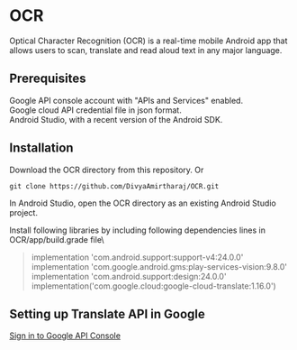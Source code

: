 # OCR

Optical Character Recognition (OCR) is a real-time mobile Android app that allows users to scan, translate and read aloud text in any major language.

## Prerequisites

Google API console account with "APIs and Services" enabled.\
Google cloud API credential file in json format.\
Android Studio, with a recent version of the Android SDK.

## Installation

Download the OCR directory from this repository. Or 
```
git clone https://github.com/DivyaAmirtharaj/OCR.git
```

In Android Studio, open the OCR directory as an existing Android Studio project.

Install following libraries by including following dependencies lines in OCR/app/build.grade file\
   >implementation 'com.android.support:support-v4:24.0.0'\
   implementation 'com.google.android.gms:play-services-vision:9.8.0'\
   implementation 'com.android.support:design:24.0.0'\
   implementation('com.google.cloud:google-cloud-translate:1.16.0')


## Setting up Translate API in Google
[Sign in to Google API Console](https://console.cloud.google.com/apis/)


